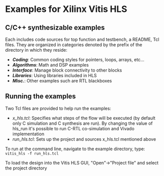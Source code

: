 # Examples for Xilinx Vitis HLS

## C/C++ synthesizable examples

Each includes code sources for top function and testbench, a README, Tcl files.  They are organized in categories denoted by the prefix of the directory in which they reside:
* **_Coding_**: Common coding styles for pointers, loops, arrays, etc...
* **_Algorithms_**: Math and DSP examples
* **_Interface_**: Manage block connectivity to other blocks
* **_Libraries_**: Using libraries included in HLS
* **_Misc._**: Other examples such are RTL blackboxes

## Running the examples
Two Tcl files are provided to help run the examples:
* _x_hls.tcl_: Specifies what steps of the flow will be executed (by default only C simulation and C synthesis are run).  By changing the value of hls_run it's possible to run C-RTL co-simulation and Vivado implementation
* _run_hls.tcl_: Sets up the project and sources x_hls.tcl mentioned above

To run at the command line, navigate to the example directory, type:
`vitis_hls -f run_hls.tcl`

To load the design into the Vitis HLS GUI, "Open"->"Project file" and select the project directory
